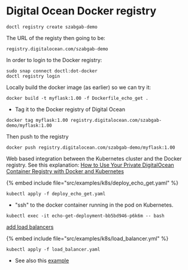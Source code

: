 # Digital Ocean Docker registry


```
doctl registry create szabgab-demo
```

The URL of the registy then going to be:

```
registry.digitalocean.com/szabgab-demo
```


In order to login to the Docker registry:

```
sudo snap connect doctl:dot-docker
doctl registry login
```

Locally build the docker image (as earlier) so we can try it:

```
docker build -t myflask:1.00 -f Dockerfile_echo_get .
```

* Tag it to the Docker registry of Digital Ocean

```
docker tag myflask:1.00 registry.digitalocean.com/szabgab-demo/myflask:1.00
```

Then push to the registry

```
docker push registry.digitalocean.com/szabgab-demo/myflask:1.00
```

Web based integration between the Kubernetes cluster and the Docker registry.
See this explanation:
[How to Use Your Private DigitalOcean Container Registry with Docker and Kubernetes](https://docs.digitalocean.com/products/container-registry/how-to/use-registry-docker-kubernetes/)

{% embed include file="src/examples/k8s/deploy_echo_get.yaml" %}

```
kubectl apply -f deploy_echo_get.yaml
```

* "ssh" to the docker container running in the pod on Kubernetes.

```
kubectl exec -it echo-get-deployment-bb5bd946-p6k6m -- bash
```

<a href="https://docs.digitalocean.com/products/kubernetes/how-to/add-load-balancers/">add load balancers</a>

{% embed include file="src/examples/k8s/load_balancer.yml" %}

```
kubectl apply -f load_balancer.yaml
```

* See also this [example](https://www.digitalocean.com/community/meetup_kits/getting-started-with-containers-and-kubernetes-a-digitalocean-workshop-kit)



